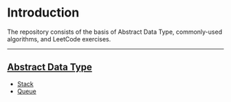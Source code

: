 # Introduction

The repository consists of the basis of Abstract Data Type, commonly-used algorithms, and LeetCode exercises.

---

## [Abstract Data Type]()

* [Stack]()
* [Queue]()